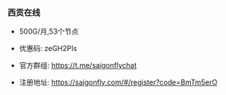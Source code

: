 ### 西贡在线
- 500G/月,53个节点

- 优惠码: zeGH2PIs

- 官方群组: https://t.me/saigonflychat

- 注册地址: https://saigonfly.com/#/register?code=BmTm5erO